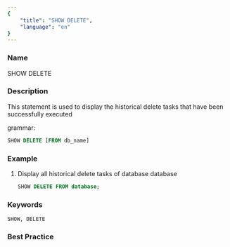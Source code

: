 ```yaml
---
{
    "title": "SHOW DELETE",
    "language": "en"
}
---
```


<!--
Licensed to the Apache Software Foundation (ASF) under one
or more contributor license agreements.  See the NOTICE file
distributed with this work for additional information
regarding copyright ownership.  The ASF licenses this file
to you under the Apache License, Version 2.0 (the
"License"); you may not use this file except in compliance
with the License.  You may obtain a copy of the License at

  http://www.apache.org/licenses/LICENSE-2.0

Unless required by applicable law or agreed to in writing,
software distributed under the License is distributed on an
"AS IS" BASIS, WITHOUT WARRANTIES OR CONDITIONS OF ANY
KIND, either express or implied.  See the License for the
specific language governing permissions and limitations
under the License.
-->



### Name

SHOW DELETE

### Description

This statement is used to display the historical delete tasks that have been successfully executed

grammar:

```sql
SHOW DELETE [FROM db_name]
```

### Example

  1. Display all historical delete tasks of database database

      ```sql
      SHOW DELETE FROM database;
      ```

### Keywords

    SHOW, DELETE

### Best Practice

